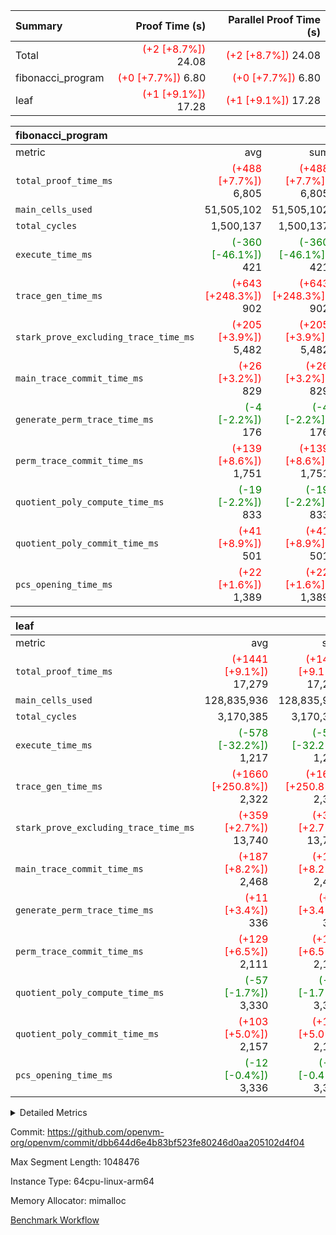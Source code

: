 | Summary | Proof Time (s) | Parallel Proof Time (s) |
|:---|---:|---:|
| Total | <span style='color: red'>(+2 [+8.7%])</span> 24.08 | <span style='color: red'>(+2 [+8.7%])</span> 24.08 |
| fibonacci_program | <span style='color: red'>(+0 [+7.7%])</span> 6.80 | <span style='color: red'>(+0 [+7.7%])</span> 6.80 |
| leaf | <span style='color: red'>(+1 [+9.1%])</span> 17.28 | <span style='color: red'>(+1 [+9.1%])</span> 17.28 |


| fibonacci_program |||||
|:---|---:|---:|---:|---:|
|metric|avg|sum|max|min|
| `total_proof_time_ms ` | <span style='color: red'>(+488 [+7.7%])</span> 6,805 | <span style='color: red'>(+488 [+7.7%])</span> 6,805 | <span style='color: red'>(+488 [+7.7%])</span> 6,805 | <span style='color: red'>(+488 [+7.7%])</span> 6,805 |
| `main_cells_used     ` |  51,505,102 |  51,505,102 |  51,505,102 |  51,505,102 |
| `total_cycles        ` |  1,500,137 |  1,500,137 |  1,500,137 |  1,500,137 |
| `execute_time_ms     ` | <span style='color: green'>(-360 [-46.1%])</span> 421 | <span style='color: green'>(-360 [-46.1%])</span> 421 | <span style='color: green'>(-360 [-46.1%])</span> 421 | <span style='color: green'>(-360 [-46.1%])</span> 421 |
| `trace_gen_time_ms   ` | <span style='color: red'>(+643 [+248.3%])</span> 902 | <span style='color: red'>(+643 [+248.3%])</span> 902 | <span style='color: red'>(+643 [+248.3%])</span> 902 | <span style='color: red'>(+643 [+248.3%])</span> 902 |
| `stark_prove_excluding_trace_time_ms` | <span style='color: red'>(+205 [+3.9%])</span> 5,482 | <span style='color: red'>(+205 [+3.9%])</span> 5,482 | <span style='color: red'>(+205 [+3.9%])</span> 5,482 | <span style='color: red'>(+205 [+3.9%])</span> 5,482 |
| `main_trace_commit_time_ms` | <span style='color: red'>(+26 [+3.2%])</span> 829 | <span style='color: red'>(+26 [+3.2%])</span> 829 | <span style='color: red'>(+26 [+3.2%])</span> 829 | <span style='color: red'>(+26 [+3.2%])</span> 829 |
| `generate_perm_trace_time_ms` | <span style='color: green'>(-4 [-2.2%])</span> 176 | <span style='color: green'>(-4 [-2.2%])</span> 176 | <span style='color: green'>(-4 [-2.2%])</span> 176 | <span style='color: green'>(-4 [-2.2%])</span> 176 |
| `perm_trace_commit_time_ms` | <span style='color: red'>(+139 [+8.6%])</span> 1,751 | <span style='color: red'>(+139 [+8.6%])</span> 1,751 | <span style='color: red'>(+139 [+8.6%])</span> 1,751 | <span style='color: red'>(+139 [+8.6%])</span> 1,751 |
| `quotient_poly_compute_time_ms` | <span style='color: green'>(-19 [-2.2%])</span> 833 | <span style='color: green'>(-19 [-2.2%])</span> 833 | <span style='color: green'>(-19 [-2.2%])</span> 833 | <span style='color: green'>(-19 [-2.2%])</span> 833 |
| `quotient_poly_commit_time_ms` | <span style='color: red'>(+41 [+8.9%])</span> 501 | <span style='color: red'>(+41 [+8.9%])</span> 501 | <span style='color: red'>(+41 [+8.9%])</span> 501 | <span style='color: red'>(+41 [+8.9%])</span> 501 |
| `pcs_opening_time_ms ` | <span style='color: red'>(+22 [+1.6%])</span> 1,389 | <span style='color: red'>(+22 [+1.6%])</span> 1,389 | <span style='color: red'>(+22 [+1.6%])</span> 1,389 | <span style='color: red'>(+22 [+1.6%])</span> 1,389 |

| leaf |||||
|:---|---:|---:|---:|---:|
|metric|avg|sum|max|min|
| `total_proof_time_ms ` | <span style='color: red'>(+1441 [+9.1%])</span> 17,279 | <span style='color: red'>(+1441 [+9.1%])</span> 17,279 | <span style='color: red'>(+1441 [+9.1%])</span> 17,279 | <span style='color: red'>(+1441 [+9.1%])</span> 17,279 |
| `main_cells_used     ` |  128,835,936 |  128,835,936 |  128,835,936 |  128,835,936 |
| `total_cycles        ` |  3,170,385 |  3,170,385 |  3,170,385 |  3,170,385 |
| `execute_time_ms     ` | <span style='color: green'>(-578 [-32.2%])</span> 1,217 | <span style='color: green'>(-578 [-32.2%])</span> 1,217 | <span style='color: green'>(-578 [-32.2%])</span> 1,217 | <span style='color: green'>(-578 [-32.2%])</span> 1,217 |
| `trace_gen_time_ms   ` | <span style='color: red'>(+1660 [+250.8%])</span> 2,322 | <span style='color: red'>(+1660 [+250.8%])</span> 2,322 | <span style='color: red'>(+1660 [+250.8%])</span> 2,322 | <span style='color: red'>(+1660 [+250.8%])</span> 2,322 |
| `stark_prove_excluding_trace_time_ms` | <span style='color: red'>(+359 [+2.7%])</span> 13,740 | <span style='color: red'>(+359 [+2.7%])</span> 13,740 | <span style='color: red'>(+359 [+2.7%])</span> 13,740 | <span style='color: red'>(+359 [+2.7%])</span> 13,740 |
| `main_trace_commit_time_ms` | <span style='color: red'>(+187 [+8.2%])</span> 2,468 | <span style='color: red'>(+187 [+8.2%])</span> 2,468 | <span style='color: red'>(+187 [+8.2%])</span> 2,468 | <span style='color: red'>(+187 [+8.2%])</span> 2,468 |
| `generate_perm_trace_time_ms` | <span style='color: red'>(+11 [+3.4%])</span> 336 | <span style='color: red'>(+11 [+3.4%])</span> 336 | <span style='color: red'>(+11 [+3.4%])</span> 336 | <span style='color: red'>(+11 [+3.4%])</span> 336 |
| `perm_trace_commit_time_ms` | <span style='color: red'>(+129 [+6.5%])</span> 2,111 | <span style='color: red'>(+129 [+6.5%])</span> 2,111 | <span style='color: red'>(+129 [+6.5%])</span> 2,111 | <span style='color: red'>(+129 [+6.5%])</span> 2,111 |
| `quotient_poly_compute_time_ms` | <span style='color: green'>(-57 [-1.7%])</span> 3,330 | <span style='color: green'>(-57 [-1.7%])</span> 3,330 | <span style='color: green'>(-57 [-1.7%])</span> 3,330 | <span style='color: green'>(-57 [-1.7%])</span> 3,330 |
| `quotient_poly_commit_time_ms` | <span style='color: red'>(+103 [+5.0%])</span> 2,157 | <span style='color: red'>(+103 [+5.0%])</span> 2,157 | <span style='color: red'>(+103 [+5.0%])</span> 2,157 | <span style='color: red'>(+103 [+5.0%])</span> 2,157 |
| `pcs_opening_time_ms ` | <span style='color: green'>(-12 [-0.4%])</span> 3,336 | <span style='color: green'>(-12 [-0.4%])</span> 3,336 | <span style='color: green'>(-12 [-0.4%])</span> 3,336 | <span style='color: green'>(-12 [-0.4%])</span> 3,336 |



<details>
<summary>Detailed Metrics</summary>

| group | num_segments | keygen_time_ms | commit_exe_time_ms |
| --- | --- | --- | --- |
| fibonacci_program | 1 | 355 | 6 | 

| group | air_name | quotient_deg | interactions | constraints |
| --- | --- | --- | --- | --- |
| fibonacci_program | AccessAdapterAir<16> | 2 | 5 | 14 | 
| fibonacci_program | AccessAdapterAir<2> | 2 | 5 | 14 | 
| fibonacci_program | AccessAdapterAir<32> | 2 | 5 | 14 | 
| fibonacci_program | AccessAdapterAir<4> | 2 | 5 | 14 | 
| fibonacci_program | AccessAdapterAir<64> | 2 | 5 | 14 | 
| fibonacci_program | AccessAdapterAir<8> | 2 | 5 | 14 | 
| fibonacci_program | BitwiseOperationLookupAir<8> | 2 | 2 | 4 | 
| fibonacci_program | MemoryMerkleAir<8> | 2 | 4 | 40 | 
| fibonacci_program | PersistentBoundaryAir<8> | 2 | 3 | 6 | 
| fibonacci_program | PhantomAir | 2 | 3 | 5 | 
| fibonacci_program | Poseidon2PeripheryAir<BabyBearParameters>, 1> | 2 | 1 | 286 | 
| fibonacci_program | ProgramAir | 1 | 1 | 4 | 
| fibonacci_program | RangeTupleCheckerAir<2> | 1 | 1 | 4 | 
| fibonacci_program | VariableRangeCheckerAir | 1 | 1 | 4 | 
| fibonacci_program | VmAirWrapper<Rv32BaseAluAdapterAir, BaseAluCoreAir<4, 8> | 2 | 19 | 43 | 
| fibonacci_program | VmAirWrapper<Rv32BaseAluAdapterAir, LessThanCoreAir<4, 8> | 2 | 17 | 39 | 
| fibonacci_program | VmAirWrapper<Rv32BaseAluAdapterAir, ShiftCoreAir<4, 8> | 2 | 23 | 90 | 
| fibonacci_program | VmAirWrapper<Rv32BranchAdapterAir, BranchEqualCoreAir<4> | 2 | 11 | 25 | 
| fibonacci_program | VmAirWrapper<Rv32BranchAdapterAir, BranchLessThanCoreAir<4, 8> | 2 | 13 | 41 | 
| fibonacci_program | VmAirWrapper<Rv32CondRdWriteAdapterAir, Rv32JalLuiCoreAir> | 2 | 10 | 22 | 
| fibonacci_program | VmAirWrapper<Rv32HintStoreAdapterAir, Rv32HintStoreCoreAir> | 2 | 15 | 17 | 
| fibonacci_program | VmAirWrapper<Rv32JalrAdapterAir, Rv32JalrCoreAir> | 2 | 16 | 20 | 
| fibonacci_program | VmAirWrapper<Rv32LoadStoreAdapterAir, LoadSignExtendCoreAir<4, 8> | 2 | 18 | 33 | 
| fibonacci_program | VmAirWrapper<Rv32LoadStoreAdapterAir, LoadStoreCoreAir<4> | 2 | 17 | 38 | 
| fibonacci_program | VmAirWrapper<Rv32MultAdapterAir, DivRemCoreAir<4, 8> | 2 | 25 | 88 | 
| fibonacci_program | VmAirWrapper<Rv32MultAdapterAir, MulHCoreAir<4, 8> | 2 | 24 | 38 | 
| fibonacci_program | VmAirWrapper<Rv32MultAdapterAir, MultiplicationCoreAir<4, 8> | 2 | 19 | 26 | 
| fibonacci_program | VmAirWrapper<Rv32RdWriteAdapterAir, Rv32AuipcCoreAir> | 2 | 11 | 15 | 
| fibonacci_program | VmConnectorAir | 2 | 3 | 9 | 
| leaf | AccessAdapterAir<2> | 4 | 5 | 12 | 
| leaf | AccessAdapterAir<4> | 4 | 5 | 12 | 
| leaf | AccessAdapterAir<8> | 4 | 5 | 12 | 
| leaf | FriReducedOpeningAir | 4 | 35 | 59 | 
| leaf | NativePoseidon2Air<BabyBearParameters>, 1> | 4 | 31 | 302 | 
| leaf | PhantomAir | 4 | 3 | 4 | 
| leaf | ProgramAir | 1 | 1 | 4 | 
| leaf | VariableRangeCheckerAir | 1 | 1 | 4 | 
| leaf | VmAirWrapper<BranchNativeAdapterAir, BranchEqualCoreAir<1> | 2 | 11 | 23 | 
| leaf | VmAirWrapper<JalNativeAdapterAir, JalCoreAir> | 4 | 7 | 6 | 
| leaf | VmAirWrapper<NativeAdapterAir<2, 0>, PublicValuesCoreAir> | 4 | 11 | 23 | 
| leaf | VmAirWrapper<NativeAdapterAir<2, 1>, FieldArithmeticCoreAir> | 4 | 15 | 23 | 
| leaf | VmAirWrapper<NativeLoadStoreAdapterAir<1>, NativeLoadStoreCoreAir<1> | 4 | 19 | 31 | 
| leaf | VmAirWrapper<NativeVectorizedAdapterAir<4>, FieldExtensionCoreAir> | 4 | 15 | 23 | 
| leaf | VmConnectorAir | 4 | 3 | 8 | 
| leaf | VolatileBoundaryAir | 4 | 4 | 16 | 

| group | air_name | idx | rows | prep_cols | perm_cols | main_cols | cells |
| --- | --- | --- | --- | --- | --- | --- | --- |
| leaf | AccessAdapterAir<2> | 0 | 524,288 |  | 16 | 11 | 14,155,776 | 
| leaf | AccessAdapterAir<4> | 0 | 262,144 |  | 16 | 13 | 7,602,176 | 
| leaf | AccessAdapterAir<8> | 0 | 65,536 |  | 16 | 17 | 2,162,688 | 
| leaf | FriReducedOpeningAir | 0 | 131,072 |  | 76 | 64 | 18,350,080 | 
| leaf | NativePoseidon2Air<BabyBearParameters>, 1> | 0 | 32,768 |  | 36 | 348 | 12,582,912 | 
| leaf | PhantomAir | 0 | 32,768 |  | 8 | 6 | 458,752 | 
| leaf | ProgramAir | 0 | 131,072 |  | 8 | 10 | 2,359,296 | 
| leaf | VariableRangeCheckerAir | 0 | 262,144 | 2 | 8 | 1 | 2,359,296 | 
| leaf | VmAirWrapper<BranchNativeAdapterAir, BranchEqualCoreAir<1> | 0 | 1,048,576 |  | 28 | 23 | 53,477,376 | 
| leaf | VmAirWrapper<JalNativeAdapterAir, JalCoreAir> | 0 | 131,072 |  | 12 | 10 | 2,883,584 | 
| leaf | VmAirWrapper<NativeAdapterAir<2, 0>, PublicValuesCoreAir> | 0 | 64 |  | 16 | 23 | 2,496 | 
| leaf | VmAirWrapper<NativeAdapterAir<2, 1>, FieldArithmeticCoreAir> | 0 | 2,097,152 |  | 20 | 30 | 104,857,600 | 
| leaf | VmAirWrapper<NativeLoadStoreAdapterAir<1>, NativeLoadStoreCoreAir<1> | 0 | 2,097,152 |  | 24 | 41 | 136,314,880 | 
| leaf | VmAirWrapper<NativeVectorizedAdapterAir<4>, FieldExtensionCoreAir> | 0 | 32,768 |  | 20 | 40 | 1,966,080 | 
| leaf | VmConnectorAir | 0 | 2 | 1 | 8 | 4 | 24 | 
| leaf | VolatileBoundaryAir | 0 | 524,288 |  | 8 | 11 | 9,961,472 | 

| group | air_name | segment | rows | prep_cols | perm_cols | main_cols | cells |
| --- | --- | --- | --- | --- | --- | --- | --- |
| fibonacci_program | AccessAdapterAir<8> | 0 | 64 |  | 24 | 17 | 2,624 | 
| fibonacci_program | BitwiseOperationLookupAir<8> | 0 | 65,536 | 3 | 8 | 2 | 655,360 | 
| fibonacci_program | MemoryMerkleAir<8> | 0 | 512 |  | 20 | 32 | 26,624 | 
| fibonacci_program | PersistentBoundaryAir<8> | 0 | 64 |  | 12 | 20 | 2,048 | 
| fibonacci_program | PhantomAir | 0 | 2 |  | 12 | 6 | 36 | 
| fibonacci_program | Poseidon2PeripheryAir<BabyBearParameters>, 1> | 0 | 256 |  | 8 | 300 | 78,848 | 
| fibonacci_program | ProgramAir | 0 | 4,096 |  | 8 | 10 | 73,728 | 
| fibonacci_program | RangeTupleCheckerAir<2> | 0 | 524,288 | 2 | 8 | 1 | 4,718,592 | 
| fibonacci_program | VariableRangeCheckerAir | 0 | 262,144 | 2 | 8 | 1 | 2,359,296 | 
| fibonacci_program | VmAirWrapper<Rv32BaseAluAdapterAir, BaseAluCoreAir<4, 8> | 0 | 1,048,576 |  | 80 | 36 | 121,634,816 | 
| fibonacci_program | VmAirWrapper<Rv32BaseAluAdapterAir, LessThanCoreAir<4, 8> | 0 | 524,288 |  | 40 | 37 | 40,370,176 | 
| fibonacci_program | VmAirWrapper<Rv32BaseAluAdapterAir, ShiftCoreAir<4, 8> | 0 | 2 |  | 52 | 53 | 210 | 
| fibonacci_program | VmAirWrapper<Rv32BranchAdapterAir, BranchEqualCoreAir<4> | 0 | 262,144 |  | 48 | 26 | 19,398,656 | 
| fibonacci_program | VmAirWrapper<Rv32BranchAdapterAir, BranchLessThanCoreAir<4, 8> | 0 | 8 |  | 56 | 32 | 704 | 
| fibonacci_program | VmAirWrapper<Rv32CondRdWriteAdapterAir, Rv32JalLuiCoreAir> | 0 | 131,072 |  | 44 | 18 | 8,126,464 | 
| fibonacci_program | VmAirWrapper<Rv32HintStoreAdapterAir, Rv32HintStoreCoreAir> | 0 | 4 |  | 36 | 26 | 248 | 
| fibonacci_program | VmAirWrapper<Rv32JalrAdapterAir, Rv32JalrCoreAir> | 0 | 16 |  | 36 | 28 | 1,024 | 
| fibonacci_program | VmAirWrapper<Rv32LoadStoreAdapterAir, LoadStoreCoreAir<4> | 0 | 32 |  | 72 | 40 | 3,584 | 
| fibonacci_program | VmAirWrapper<Rv32RdWriteAdapterAir, Rv32AuipcCoreAir> | 0 | 16 |  | 28 | 21 | 784 | 
| fibonacci_program | VmConnectorAir | 0 | 2 | 1 | 12 | 4 | 32 | 

| group | idx | trace_gen_time_ms | total_proof_time_ms | total_cycles | total_cells | stark_prove_excluding_trace_time_ms | quotient_poly_compute_time_ms | quotient_poly_commit_time_ms | perm_trace_commit_time_ms | pcs_opening_time_ms | main_trace_commit_time_ms | main_cells_used | generate_perm_trace_time_ms | execute_time_ms |
| --- | --- | --- | --- | --- | --- | --- | --- | --- | --- | --- | --- | --- | --- | --- |
| leaf | 0 | 2,322 | 17,279 | 3,170,385 | 369,494,488 | 13,740 | 3,330 | 2,157 | 2,111 | 3,336 | 2,468 | 128,835,936 | 336 | 1,217 | 

| group | segment | trace_gen_time_ms | total_proof_time_ms | total_cycles | total_cells | stark_prove_excluding_trace_time_ms | quotient_poly_compute_time_ms | quotient_poly_commit_time_ms | perm_trace_commit_time_ms | pcs_opening_time_ms | main_trace_commit_time_ms | main_cells_used | generate_perm_trace_time_ms | execute_time_ms |
| --- | --- | --- | --- | --- | --- | --- | --- | --- | --- | --- | --- | --- | --- | --- |
| fibonacci_program | 0 | 902 | 6,805 | 1,500,137 | 197,453,854 | 5,482 | 833 | 501 | 1,751 | 1,389 | 829 | 51,505,102 | 176 | 421 | 

</details>


Commit: https://github.com/openvm-org/openvm/commit/dbb644d6e4b83bf523fe80246d0aa205102d4f04

Max Segment Length: 1048476

Instance Type: 64cpu-linux-arm64

Memory Allocator: mimalloc

[Benchmark Workflow](https://github.com/openvm-org/openvm/actions/runs/12639174982)
